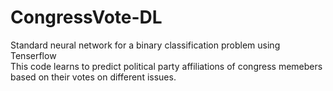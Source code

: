 # CongressVote-DL
Standard neural network for a binary classification problem using Tenserflow <br>
This code learns to predict political party affiliations of congress memebers based on their votes on different issues.
